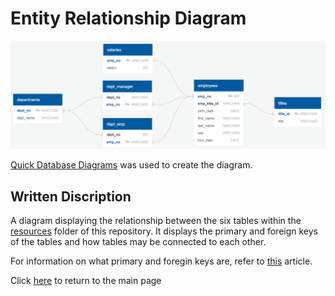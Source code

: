 # Entity Relationship Diagram 

![ERD](ERD.png)


[Quick Database Diagrams](https://www.quickdatabasediagrams.com/) was used to create the diagram. 

## Written Discription 

A diagram displaying the relationship between the six tables within the [resources](https://github.com/presitkaur/sql-challenge/tree/main/Resources) folder of this repository. It displays the primary and foreign keys of the tables and how tables may be connected to each other. 

For information on what primary and foregin keys are, refer to [this](https://macxima.medium.com/primary-key-vs-foreign-key-in-sql-d89260b74e1c) article. 

Click [here](https://github.com/presitkaur/sql-challenge) to return to the main page 